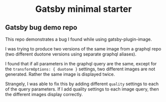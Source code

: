 <h1 align="center">
  Gatsby minimal starter
</h1>

## Gatsby bug demo repo

This repo demonstrates a bug I found while using gatsby-plugin-image.

I was trying to produce two versions of the same image from a graphql repo (two different duotone versions using separate graphql aliases).

I found that if all parameters in the graphql query are the same, except for the `transformOptions: { duotone }` settings, two different images are not generated. Rather the same image is displayed twice.

Strangely, I was able to fix this by adding different `quality` settings to each of the query parameters. If I add quality settings to each image query, then the different images display correctly.
